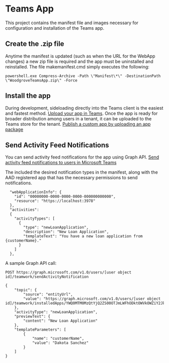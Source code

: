 # Teams App
This project contains the manifest file and images necessary for configuration and installation of the Teams app.

## Create the .zip file
Anytime the manifest is updated (such as when the URL for the WebApp changes) a new zip file is required and the app must be uninstalled and reinstalled. The file makemanifest.cmd simply executes the following:

```
powershell.exe Compress-Archive -Path \"Manifest\*\" -DestinationPath \"WoodgroveTeamsApp.zip\" -Force
```

## Install the app
During development, sideloading directly into the Teams client is the easiest and fastest method. [Upload your app in Teams](https://learn.microsoft.com/en-us/microsoftteams/platform/concepts/deploy-and-publish/apps-upload). Once the app is ready for broader distribution among users in a tenant, it can be uploaded to the Teams store for the tenant. [Publish a custom app by uploading an app package](https://learn.microsoft.com/en-us/microsoftteams/upload-custom-apps)

## Send Activity Feed Notifications
You can send activity feed notifications for the app using Graph API. [Send activity feed notifications to users in Microsoft Teams](https://learn.microsoft.com/en-us/graph/teams-send-activityfeednotifications?tabs=http)

The included the desired notification types in the manifest, along with the AAD registered app that has the necessary permissions to send notifications.

```
  "webApplicationInfo": {
    "id": "00000000-0000-0000-0000-000000000000",
    "resource": "https://localhost:3978"
  },
  "activities":
  {
    "activityTypes": [
      {
        "type": "newLoanApplication",
        "description": "New Loan Application",
        "templateText": "You have a new loan application from {customerName}."
      }
    ]
  },
```

A sample Graph API call:

```
POST https://graph.microsoft.com/v1.0/users/[user object id]/teamwork/sendActivityNotification

{
    "topic": {
        "source": "entityUrl",
        "value": "https://graph.microsoft.com/v1.0/users/[user object id]/teamwork/installedApps/YWQ0MTM0MzQtYjQ2ZS00OTJmLWFhODktOWVkOWZiY2JkNDFmIyM1ZmU0NjE2ZC05OTE4LTQ0YzYtYThhYi1iZTdjZmJjODVjYmE="
    },
    "activityType": "newLoanApplication",
    "previewText": {
        "content": "New Loan Application"
    },
    "templateParameters": [
        {
            "name": "customerName",
            "value": "Dakota Sanchez"
        }
    ]
}
```
